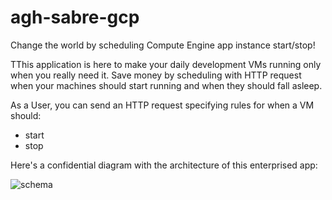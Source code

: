 # agh-sabre-gcp

Change the world by scheduling Compute Engine app instance start/stop! 

TThis application is here to make your daily development VMs running only when you really need it. Save money by scheduling with HTTP request when your machines should start running and when they should fall asleep. 

As a User, you can send an HTTP request specifying rules for when a VM should: 
- start
- stop

Here's a confidential diagram with the architecture of this enterprised app:  

![schema](https://user-images.githubusercontent.com/56227920/208011123-b69421f2-b205-48f3-bcec-3d1a1b077b0e.png)
